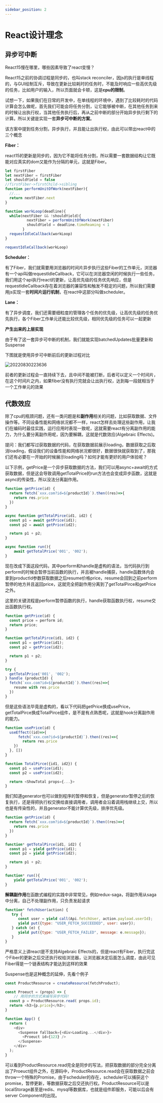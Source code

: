 ```yaml
---
sidebar_position: 2
---
```


# React设计理念

## 异步可中断

React15慢在哪里，哪些因素导致了react变慢？

React15之前的协调过程是同步的，也叫stack reconciler，因js的执行是单线程的，与GUI绘制互斥，导致在更新比较耗时的任务时，不能及时响应一些高优先级的任务，比如用户的输入，所以页面就会卡顿，这是**cpu的限制**。

试想一下，如果我们在日常的开发中，在单线程的环境中，遇到了比较耗时的代码计算会怎么做呢，首先我们可能会将任务分割，让它能够被中断，在其他任务到来的时候让出执行权，当其他任务执行后，再从之前中断的部分开始异步执行剩下的计算。所以关键是实现一套**异步可中断的方案**。

该方案中提到任务分割，异步执行，并且能让出执行权，由此可以带出react中的三个概念

**Fiber：**

react15的更新是同步的，因为它不能将任务分割，所以需要一套数据结构让它既能对应真实的dom又能作为分隔的单元，这就是Fiber。

```js
let firstFiber
let nextFiber = firstFiber
let shouldYield = false
//firstFiber->firstChild->sibling
function performUnitOfWork(nextFiber){
  //...
  return nextFiber.next
}

function workLoop(deadline){
  while(nextFiber && !shouldYield){
          nextFiber = performUnitOfWork(nextFiber)
          shouldYield = deadline.timeReaming < 1
        }
  requestIdleCallback(workLoop)
}

requestIdleCallback(workLoop)
```

**Scheduler：**

有了Fiber，我们就需要用浏览器的时间片异步执行这些Fiber的工作单元，浏览器有一个api叫做requestIdleCallback，它可以在浏览器空闲的时候执行一些任务，我们用这个api执行react的更新，让高优先级的任务优先响应，但是requestIdleCallback存在着浏览器的兼容性和触发不稳定的问题，所以我们需要用js实现一套**时间片运行机制**，在react中这部分叫做scheduler。

**Lane：**

有了异步调度，我们还需要细粒度的管理各个任务的优先级，让高优先级的任务优先执行，各个Fiber工作单元还能比较优先级，相同优先级的任务可以一起更新

**产生出来的上层实现**

由于有了这一套异步可中断的机制，我们就能实现batchedUpdates批量更新和Suspense

下图就是使用异步可中断前后的更新过程对比

![20220830223636](https://blog-guiyexing.oss-cn-qingdao.aliyuncs.com/blogImg/202208302306235.png!blog.guiyexing)

前者的更新过程会一直持续下去，且中间不能被打断，后者可以定义一个时间片，在这个时间片之内，如果fiber没有执行完就会让出执行权，达到每一段就相当于一个工作单元的效果

## 代数效应

除了cpu的瓶颈问题，还有一类问题是和**副作用**相关的问题，比如获取数据、文件操作等。不同设备性能和网络状况都不一样，react怎样去处理这些副作用，让我们在编码时最佳实践，运行应用时表现一致呢，这就需要react有分离副作用的能力，为什么要分离副作用呢，因为要解耦，这就是代数效应(Algebraic Effects)。

提问：我们都写过获取数据的代码，在获取数据前展示loading，数据获取之后取消loading，假设我们的设备性能和网络状况都很好，数据很快就获取到了，那我们还有必要在一开始的时候展示loading吗？如何才能有更好的用户体验呢？

以下示例，getPrice是一个异步获取数据的方法，我们可以用async+await的方式获取数据，但是这会导致调用getTotalPrice的run方法也会变成异步函数，这就是async的传染性，所以没法分离副作用。

```js
function getPrice(id) {
  return fetch(`xxx.com?id=${productId}`).then((res)=>{
    return res.price
  })
}

async function getTotalPirce(id1, id2) {
  const p1 = await getPrice(id1);
  const p2 = await getPrice(id2);

  return p1 + p2;
}

async function run(){
	await getTotalPrice('001', '002');
}
```

现在改成下面这段代码，其中perform和handle是虚构的语法，当代码执行到perform的时候会暂停当前函数的执行，并且被handle捕获，handle函数体内会拿到productId参数获取数据之后resume价格price，resume会回到之前perform暂停的地方并且返回price，这就完全把副作用分离到了getTotalPirce和getPrice之外。

这里的关键流程是perform暂停函数的执行，handle获取函数执行权，resume交出函数执行权。

```js
function getPrice(id) {
  const price = perform id;
  return price;
}

function getTotalPirce(id1, id2) {
  const p1 = getPrice(id1);
  const p2 = getPrice(id2);

  return p1 + p2;
}

try {
  getTotalPrice('001', '002');
} handle (productId) {
  fetch(`xxx.com?id=${productId}`).then((res)=>{
    resume with res.price
  })
}
```

但是这些语法毕竟是虚构的，看以下代码把getPrice换成usePrice，getTotalPirce换成TotalPirce组件，是不是有点熟悉呢，这就是hook分离副作用的能力。

```js
function usePrice(id) {
  useEffect((id)=>{
      fetch(`xxx.com?id=${productId}`).then((res)=>{
        return res.price
  	})
  }, [])
}

function TotalPirce({id1, id2}) {
  const p1 = usePrice(id1);
  const p2 = usePrice(id2);

  return <ShowTotal props={...}>
}
```

我们知道generator也可以做到程序的暂停和恢复，但是generator暂停之后的恢复执行，还是得把执行权交换给直接调用者，调用者会沿着调用栈继续上交，所以也是有传染性的，并且generator不能计算优先级，排序优先级。

```js
function getPrice(id) {
  return fetch(`xxx.com?id=${productId}`).then((res)=>{
    return res.price
  })
}

function* getTotalPirce(id1, id2) {
  const p1 = yield getPrice(id1);
  const p2 = yield getPrice(id2);

  return p1 + p2;
}

function* run(){
	yield getTotalPrice('001', '002');
}
```

**解耦副作用**在函数式编程的实践中非常常见，例如redux-saga，将副作用从saga中分离，自己不处理副作用，只负责发起请求

```js
function* fetchUser(action) {
   try {
      const user = yield call(Api.fetchUser, action.payload.userId);
      yield put({type: "USER_FETCH_SUCCEEDED", user: user});
   } catch (e) {
      yield put({type: "USER_FETCH_FAILED", message: e.message});
   }
}
```

严格意义上讲react是不支持Algebraic Effects的，但是react有Fiber，执行完这个Fiber的更新之后交还执行权给浏览器，让浏览器决定后面怎么调度，由此可见Fiber得是一个链表结构才能达到这样的效果

Suspense也是这种概念的延伸，先看个例子

```js
const ProductResource = createResource(fetchProduct);

const Proeuct = (props) => {
    // 用同步的方式来编写异步代码!
  const p = ProductResource.read( props.id);
  return <h3>{p.price}</h3>;
}

function App() {
  return (
    <div>
      <Suspense fallback={<div>Loading...</div>}>
        <Proeuct id={123} />
      </Suspense>
    </div>
  );
}
```

可以看到ProductResource.read完全是同步的写法，把获取数据的部分完全分离出了Proeuct组件之外，在源码中，ProductResource.read会在获取数据之前会throw一个特殊的Promise，由于scheduler的存在，scheduler可以捕获这个promise，暂停更新，等数据获取之后交还执行权。ProductResource可以是localStorage甚至是redis、mysql等数据库，也就是组件即服务，可能以后会有server Component的出现。
